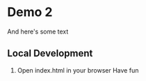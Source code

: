 # Demo 2

And here's some text

## Local Development

1. Open index.html in your browser
   Have fun
